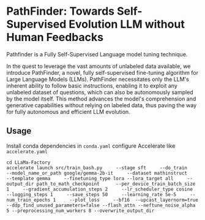 # PathFinder: Towards Self-Supervised Evolution LLM without Human Feedbacks

Pathfinder is a Fully Self-Supervised Language model tuning technique.

In the quest to leverage the vast amounts of unlabeled data available, we introduce PathFinder, a novel, fully self-supervised fine-tuning algorithm for Large Language Models (LLMs). PathFinder necessitates only the LLM's inherent ability to follow basic instructions, enabling it to exploit any unlabeled dataset of questions, which can also be autonomously sampled by the model itself. This method advances the model's comprehension and generative capabilities without relying on labeled data, thus paving the way for fully autonomous and efficient LLM evolution.

## Usage
Install conda dependencies in `conda.yaml`
configure Accelerate like `accelerate.yaml`

```
cd LLaMa-Factory
accelerate launch src/train_bash.py     --stage sft     --do_train     --model_name_or_path google/gemma-2b-it     --dataset mathinstruct    --template gemma     --finetuning_type lora --lora_target all     --output_dir path_to_math_checkpoint      --per_device_train_batch_size 1     --gradient_accumulation_steps 2     --lr_scheduler_type cosine     --logging_steps 1     --save_steps 50     --learning_rate 5e-5     --num_train_epochs 1     --plot_loss     --bf16  --upcast_layernorm=true --ddp_find_unused_parameters=false --flash_attn --neftune_noise_alpha 5 --preprocessing_num_workers 8 --overwrite_output_dir
```